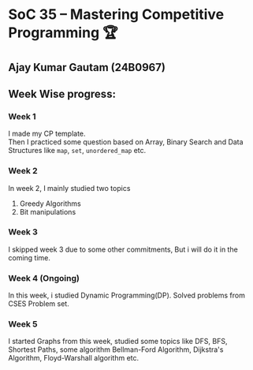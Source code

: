 # SoC 35 – Mastering Competitive Programming 🏆

## Ajay Kumar Gautam (24B0967)

## Week Wise progress:

### Week 1
I made my CP template.   
Then I practiced some question based on Array, Binary Search and Data Structures like `map`, `set`, `unordered_map` etc.

### Week 2
In week 2, I mainly studied two topics    
1. Greedy Algorithms
2. Bit manipulations

### Week 3
I skipped week 3 due to some other commitments, But i will do it in the coming time.

### Week 4 (Ongoing)
In this week, i studied Dynamic Programming(DP). Solved problems from CSES Problem set.

### Week 5
I started Graphs from this week, studied some topics like DFS, BFS, Shortest Paths, some algorithm Bellman-Ford Algorithm, Dijkstra's Algorithm, Floyd-Warshall algorithm etc.